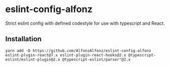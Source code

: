 # eslint-config-alfonz

Strict eslint config with defined codestyle for use with typescript and React.

## Installation 
```
yarn add -D https://github.com/AlfonzAlfonz/eslint-config-alfonz eslint-plugin-react@7.x eslint-plugin-react-hooks@2.x @typescript-eslint/eslint-plugin@2.x @typescript-eslint/parser"@2.x
```